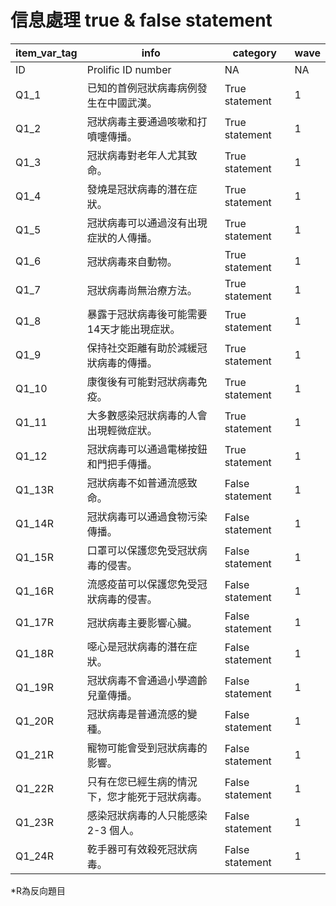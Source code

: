 # 信息處理 true & false statement
|item_var_tag|info|category|wave|
|------------|----|--------|----|
|ID|Prolific ID number|NA|NA|
|Q1_1|已知的首例冠狀病毒病例發生在中國武漢。|True statement|1|
|Q1_2|冠狀病毒主要通過咳嗽和打噴嚏傳播。|True statement|1|
|Q1_3|冠狀病毒對老年人尤其致命。|True statement|1|
|Q1_4|發燒是冠狀病毒的潛在症狀。|True statement|1|
|Q1_5|冠狀病毒可以通過沒有出現症狀的人傳播。|True statement|1|
|Q1_6|冠狀病毒來自動物。|True statement|1|
|Q1_7|冠狀病毒尚無治療方法。|True statement|1|
|Q1_8|暴露于冠狀病毒後可能需要14天才能出現症狀。|True statement|1|
|Q1_9|保持社交距離有助於減緩冠狀病毒的傳播。|True statement|1|
|Q1_10|康復後有可能對冠狀病毒免疫。|True statement|1|
|Q1_11|大多數感染冠狀病毒的人會出現輕微症狀。|True statement|1|
|Q1_12|冠狀病毒可以通過電梯按鈕和門把手傳播。|True statement|1|
|Q1_13R|冠狀病毒不如普通流感致命。|False statement|1|
|Q1_14R|冠狀病毒可以通過食物污染傳播。|False statement|1|
|Q1_15R|口罩可以保護您免受冠狀病毒的侵害。|False statement|1|
|Q1_16R|流感疫苗可以保護您免受冠狀病毒的侵害。|False statement|1|
|Q1_17R|冠狀病毒主要影響心臟。|False statement|1|
|Q1_18R|噁心是冠狀病毒的潛在症狀。|False statement|1|
|Q1_19R|冠狀病毒不會通過小學適齡兒童傳播。|False statement|1|
|Q1_20R|冠狀病毒是普通流感的變種。|False statement|1|
|Q1_21R|寵物可能會受到冠狀病毒的影響。|False statement|1|
|Q1_22R|只有在您已經生病的情況下，您才能死于冠狀病毒。|False statement|1|
|Q1_23R|感染冠狀病毒的人只能感染 2-3 個人。|False statement|1|
|Q1_24R|乾手器可有效殺死冠狀病毒。|False statement|1|

 *R為反向題目
